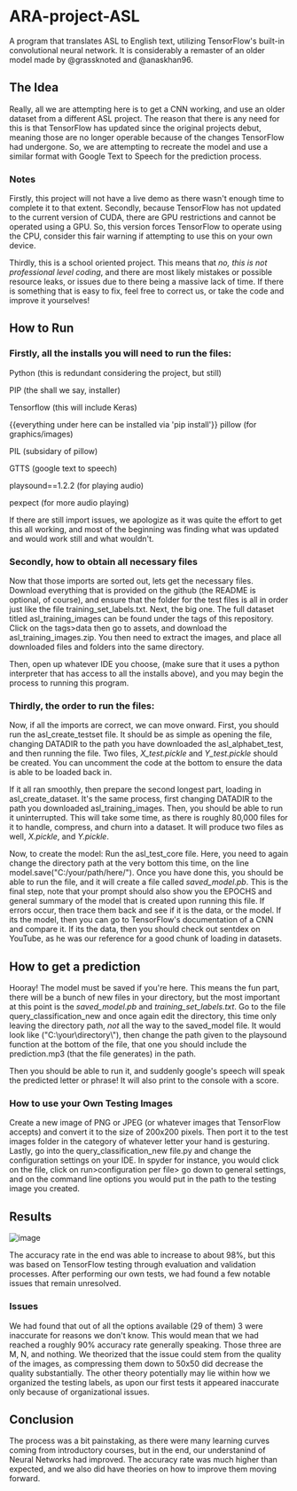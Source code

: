 # ARA-project-ASL
A program that translates ASL to English text, utilizing TensorFlow's built-in convolutional neural network. It is considerably a remaster of an older model made by @grassknoted and @anaskhan96.

## The Idea
Really, all we are attempting here is to get a CNN working, and use an older dataset from a different ASL project. The reason that there is any need for this is that TensorFlow has updated since the original projects debut, meaning those are no longer operable because of the changes TensorFlow had undergone. So, we are attempting to recreate the model and use a similar format with Google Text to Speech for the prediction process.

### Notes
Firstly, this project will not have a live demo as there wasn't enough time to complete it to that extent. Secondly, because TensorFlow has not updated to the current version of CUDA, there are GPU restrictions and cannot be operated using a GPU. So, this version forces TensorFlow to operate using the CPU, consider this fair warning if attempting to use this on your own device.

Thirdly, this is a school oriented project. This means that *no, this is not professional level coding*, and there are most likely mistakes or possible resource leaks, or issues due to there being a massive lack of time. If there is something that is easy to fix, feel free to correct us, or take the code and improve it yourselves!

## How to Run
### Firstly, all the installs you will need to run the files:

Python (this is redundant considering the project, but still)

PIP (the shall we say, installer)

Tensorflow (this will include Keras)

{{everything under here can be installed via 'pip install'}}
pillow (for graphics/images)

PIL (subsidary of pillow)

GTTS (google text to speech)

playsound==1.2.2 (for playing audio)

pexpect (for more audio playing)

If there are still import issues, we apologize as it was quite the effort to get this all working, and most of the beginning was finding what was updated and would work still and what wouldn't.

### Secondly, how to obtain all necessary files

Now that those imports are sorted out, lets get the necessary files. Download everything that is provided on the github (the README is optional, of course), and ensure that the folder for the test files is all in order just like the file training_set_labels.txt. Next, the big one. The full dataset titled asl_training_images can be found under the tags of this repository. Click on the tags>data then go to assets, and download the asl_training_images.zip. You then need to extract the images, and place all downloaded files and folders into the same directory.

Then, open up whatever IDE you choose, (make sure that it uses a python interpreter that has access to all the installs above), and you may begin the process to running this program.

### Thirdly, the order to run the files:

Now, if all the imports are correct, we can move onward. First, you should run the asl_create_testset file. It should be as simple as opening the file, changing DATADIR to the path you have downloaded the asl_alphabet_test, and then running the file. Two files, *X_test.pickle* and *Y_test.pickle* should be created. You can uncomment the code at the bottom to ensure the data is able to be loaded back in.

If it all ran smoothly, then prepare the second longest part, loading in asl_create_dataset. It's the same process, first changing DATADIR to the path you downloaded asl_training_images. Then, you should be able to run it uninterrupted. This will take some time, as there is roughly 80,000 files for it to handle, compress, and churn into a dataset. It will produce two files as well, *X.pickle*, and *Y.pickle*.

Now, to create the model: Run the asl_test_core file. Here, you need to again change the directory path at the very bottom this time, on the line model.save("C:/your/path/here/"). Once you have done this, you should be able to run the file, and it will create a file called *saved_model.pb*. This is the final step, note that your prompt should also show you the EPOCHS and general summary of the model that is created upon running this file. If errors occur, then trace them back and see if it is the data, or the model. If its the model, then you can go to TensorFlow's documentation of a CNN and compare it. If its the data, then you should check out sentdex on YouTube, as he was our reference for a good chunk of loading in datasets.

## How to get a prediction

Hooray! The model must be saved if you're here. This means the fun part, there will be a bunch of new files in your directory, but the most important at this point is the *saved_model.pb* and *training_set_labels.txt*. Go to the file query_classification_new and once again edit the directory, this time only leaving the directory path, *not* all the way to the saved_model file. It would look like ("C:\your\directory\\"), then change the path given to the playsound function at the bottom of the file, that one you should include the prediction.mp3 (that the file generates) in the path.

Then you should be able to run it, and suddenly google's speech will speak the predicted letter or phrase! It will also print to the console with a score.

### How to use your Own Testing Images
Create a new image of PNG or JPEG (or whatever images that TensorFlow accepts) and convert it to the size of 200x200 pixels. Then port it to the test images folder in the category of whatever letter your hand is gesturing. Lastly, go into the query_classification_new file.py and change the configuration settings on your IDE. In spyder for instance, you would click on the file, click on run>configuration per file> go down to general settings, and on the command line options you would put in the path to the testing image you created.

## Results
![image](https://user-images.githubusercontent.com/92128432/145925092-bfda24df-41fb-4341-8b20-912f443d27a7.png)

The accuracy rate in the end was able to increase to about 98%, but this was based on TensorFlow testing through evaluation and validation processes. After performing our own tests, we had found a few notable issues that remain unresolved. 

### Issues
We had found that out of all the options available (29 of them) 3 were inaccurate for reasons we don't know. This would mean that we had reached a roughly 90% accuracy rate generally speaking. Those three are M, N, and nothing. We theorized that the issue could stem from the quality of the images, as compressing them down to 50x50 did decrease the quality substantially. The other theory potentially may lie within how we organized the testing labels, as upon our first tests it appeared inaccurate only because of organizational issues. 

## Conclusion
The process was a bit painstaking, as there were many learning curves coming from introductory courses, but in the end, our understanind of Neural Networks had improved. The accuracy rate was much higher than expected, and we also did have theories on how to improve them moving forward.
